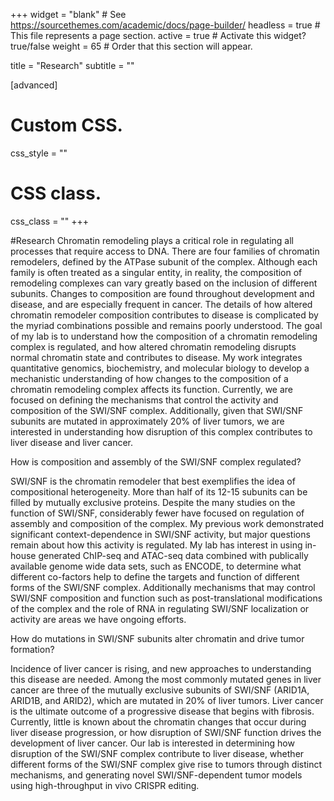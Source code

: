 +++
widget = "blank"  # See https://sourcethemes.com/academic/docs/page-builder/
headless = true  # This file represents a page section.
active = true  # Activate this widget? true/false
weight = 65  # Order that this section will appear.

title = "Research"
subtitle = ""

[advanced]
 # Custom CSS. 
 css_style = ""
 
 # CSS class.
 css_class = ""
+++

#Research
Chromatin remodeling plays a critical role in regulating all processes that require access to DNA. There are four families of chromatin remodelers, defined by the ATPase subunit of the complex. Although each family is often treated as a singular entity, in reality, the composition of remodeling complexes can vary greatly based on the inclusion of different subunits. Changes to composition are found throughout development and disease, and are especially frequent in cancer. The details of how altered chromatin remodeler composition contributes to disease is complicated by the myriad combinations possible and remains poorly understood. The goal of my lab is to understand how the composition of a chromatin remodeling complex is regulated, and how altered chromatin remodeling disrupts normal chromatin state and contributes to disease. My work integrates quantitative genomics, biochemistry, and molecular biology to develop a mechanistic understanding of how changes to the composition of a chromatin remodeling complex affects its function. Currently, we are focused on defining the mechanisms that control the activity and composition of the SWI/SNF complex. Additionally, given that SWI/SNF subunits are mutated in approximately 20% of liver tumors, we are interested in understanding how disruption of this complex contributes to liver disease and liver cancer. 

How is composition and assembly of the SWI/SNF complex regulated?

SWI/SNF is the chromatin remodeler that best exemplifies the idea of compositional heterogeneity. More than half of its 12-15 subunits can be filled by mutually exclusive proteins. Despite the many studies on the function of SWI/SNF, considerably fewer have focused on regulation of assembly and composition of the complex. My previous work demonstrated significant context-dependence in SWI/SNF activity, but major questions remain about how this activity is regulated.  My lab has interest in using in-house generated ChIP-seq and ATAC-seq data combined with publically available genome wide data sets, such as ENCODE, to determine what different co-factors help to define the targets and function of different forms of the SWI/SNF complex. Additionally mechanisms that may control SWI/SNF composition and function such as post-translational modifications of the complex and the role of RNA in regulating SWI/SNF localization or activity are areas we have ongoing efforts. 

How do mutations in SWI/SNF subunits alter chromatin and drive tumor formation?

Incidence of liver cancer is rising, and new approaches to understanding this disease are needed. Among the most commonly mutated genes in liver cancer are three of the mutually exclusive subunits of SWI/SNF (ARID1A, ARID1B, and ARID2), which are mutated in 20% of liver tumors. Liver cancer is the ultimate outcome of a progressive disease that begins with fibrosis. Currently, little is known about the chromatin changes that occur during liver disease progression, or how disruption of SWI/SNF function drives the development of liver cancer. Our lab is interested in determining how disruption of the SWI/SNF complex contribute to liver disease, whether different forms of the SWI/SNF complex give rise to tumors through distinct mechanisms, and generating novel SWI/SNF-dependent tumor models using high-throughput in vivo CRISPR editing. 
  

